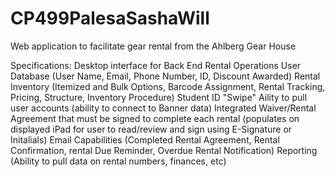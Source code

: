 # CP499PalesaSashaWill
Web application to facilitate gear rental from the Ahlberg Gear House

Specifications: 
Desktop interface for Back End Rental Operations
User Database (User Name, Email, Phone Number, ID, Discount Awarded)
Rental Inventory (Itemized and Bulk Options, Barcode Assignment, Rental Tracking, Pricing, Structure, Inventory Procedure)
Student ID "Swipe" Aility to pull user accounts (ability to connect to Banner data)
Integrated Waiver/Rental Agreement that must be signed to complete each rental (populates on displayed iPad for user to read/review and sign using E-Signature or Initalials)
Email Capabilities (Completed Rental Agreement, Rental Confirmation, rental Due Reminder, Overdue Rental Notification)
Reporting (Ability to pull data on rental numbers, finances, etc)
